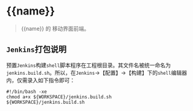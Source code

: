 # {{name}}

> {{name}} 的 移动界面前端。

## `Jenkins`打包说明

预置`Jenkins`构建`shell`脚本程序在工程根目录。其文件名被统一命名为`jenkins.build.sh`。所以，在`Jenkins`->【配置】->【构建】下的`shell`编辑器内，仅需录入如下指令即可：

```shell
#!/bin/bash -xe
chmod a+x ${WORKSPACE}/jenkins.build.sh
${WORKSPACE}/jenkins.build.sh
```
